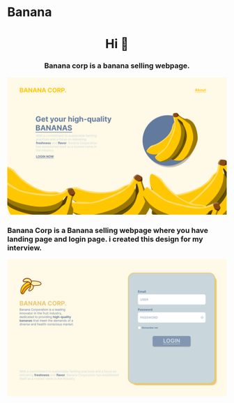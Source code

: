 # Banana


<h1 align="center">Hi 👋</h1>
<h3 align="center">Banana corp is a banana selling webpage.</h3>

![Design preview for the landingpage](./design/LandingPage.png)

<h3 align="left">Banana Corp is a Banana selling webpage where you have landing page and login page. i created this design for my interview.</h3>

![Design preview for the loginpage](./design/Login.png)





